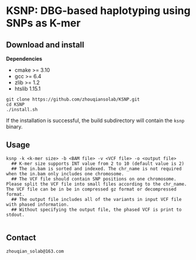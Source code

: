 # KSNP: DBG-based haplotyping using SNPs as K-mer

## Download and install

**Dependencies**
- cmake >= 3.10
- gcc >= 6.4
- zlib >= 1.2
- htslib 1.15.1

```
git clone https://github.com/zhouqiansolab/KSNP.git
cd KSNP
./install.sh
```
If the installation is successful, the build subdirectory will contain the `ksnp` binary.
## Usage
```
ksnp -k <k-mer size> -b <BAM file> -v <VCF file> -o <output file>
  ## K-mer size supports INT value from 2 to 10 (default value is 2)
  ## The in.bam is sorted and indexed. The chr_name is not required when the in.bam only includes one chromosome.
  ## The VCF file should contain SNP positions on one chromosome. Please split the VCF file into small files according to the chr_name. The VCF file can be in be in compressed gz format or decompressed format.
  ## The output file includes all of the variants in input VCF file with phased information.
  ## Without specifying the output file, the phased VCF is print to stdout.
  
```
## Contact
```
zhouqian_solab@163.com
```
